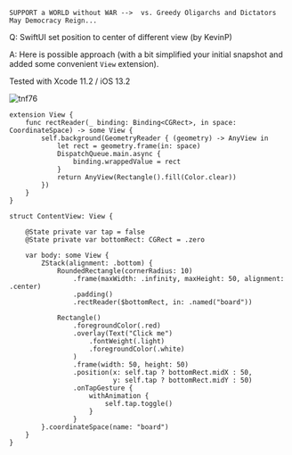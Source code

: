 ```
SUPPORT a WORLD without WAR -->  vs. Greedy Oligarchs and Dictators
May Democracy Reign... 
```

Q: SwiftUI set position to center of different view (by KevinP)

A: Here is possible approach (with a bit simplified your initial snapshot and added some convenient `View` extension).

Tested with Xcode 11.2 / iOS 13.2

![tnf76](https://user-images.githubusercontent.com/62171579/168628342-1fd5aab4-0c21-458c-a3be-95b7675db544.gif)

    extension View {
        func rectReader(_ binding: Binding<CGRect>, in space: CoordinateSpace) -> some View {
            self.background(GeometryReader { (geometry) -> AnyView in
                let rect = geometry.frame(in: space)
                DispatchQueue.main.async {
                    binding.wrappedValue = rect
                }
                return AnyView(Rectangle().fill(Color.clear))
            })
        }
    }
    
    struct ContentView: View {
    
        @State private var tap = false
        @State private var bottomRect: CGRect = .zero
    
        var body: some View {
            ZStack(alignment: .bottom) {
                RoundedRectangle(cornerRadius: 10)
                    .frame(maxWidth: .infinity, maxHeight: 50, alignment: .center)
                    .padding()
                    .rectReader($bottomRect, in: .named("board"))
    
                Rectangle()
                    .foregroundColor(.red)
                    .overlay(Text("Click me")
                        .fontWeight(.light)
                        .foregroundColor(.white)
                    )
                    .frame(width: 50, height: 50)
                    .position(x: self.tap ? bottomRect.midX : 50,
                              y: self.tap ? bottomRect.midY : 50)
                    .onTapGesture {
                        withAnimation {
                            self.tap.toggle()
                        }
                    }
            }.coordinateSpace(name: "board")
        }
    }
